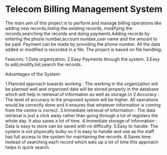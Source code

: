 # Telecom Billing Management System

The main aim of this project is to perform and manage billing operations like adding new records,listing the existing records, modifying the records,searching the records and doing payments.Adding records by entering the phone number,account number,user name and the amount to be paid. Payment can be made by providing the phone number. All the data added or modified is recorded in a file.
The project is based on file handling.

Features:
1.Data organization.
2.Easy Payments through the system.
3.Easy to add,modify,list,search the records.

Advantages of the System:

1.Planned approach towards working : The working in the organization will be planned well and organized data will be stored properly in the database which will help in retrieval of information as well as storage.\n
2.Accuracy : The level of accuracy in the proposed system will be higher. All operations would be correctly done and it ensures that whatever information is coming from the centre is correct.
3.Immediate retrieval of information : The data retrieval is just a click away  rather than going through a lot of registers the whole day. It also saves a lot of time.
4.Immediate storage of information : Data is easy to store can be saved with no difficulty.
5.Easy to handle: The system is not physically bulky so it is easy to handle and use as the staff has full access to the system for maintaining the records.
6.Saves time: Instead of searching each record which eats up a lot of time this approach helps in quick search.  

